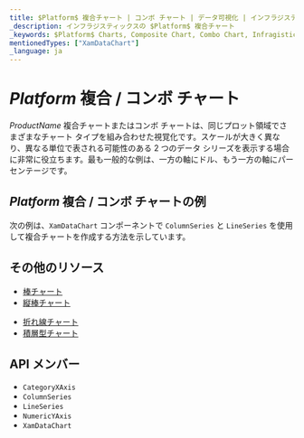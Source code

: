 ```yaml
---
title: $Platform$ 複合チャート | コンボ チャート | データ可視化 | インフラジスティックス
_description: インフラジスティックスの $Platform$ 複合チャート
_keywords: $Platform$ Charts, Composite Chart, Combo Chart, Infragistics, $Platform$ チャート, 複合チャート, コンボ チャート, インフラジスティックス
mentionedTypes: ["XamDataChart"]
_language: ja
---
```

# $Platform$ 複合 / コンボ チャート

$ProductName$ 複合チャートまたはコンボ チャートは、同じプロット領域でさまざまなチャート タイプを組み合わせた視覚化です。スケールが大きく異なり、異なる単位で表される可能性のある 2 つのデータ シリーズを表示する場合に非常に役立ちます。最も一般的な例は、一方の軸にドル、もう一方の軸にパーセンテージです。

## $Platform$ 複合 / コンボ チャートの例

次の例は、`XamDataChart` コンポーネントで `ColumnSeries` と `LineSeries` を使用して複合チャートを作成する方法を示しています。

<code-view style="height: 600px"
           data-demos-base-url="{environment:dvDemosBaseUrl}"
           iframe-src="{environment:dvDemosBaseUrl}/charts/data-chart-Composite-chart"
           alt="$Platform$ 複合チャートの例" >
</code-view>

<div class="divider--half"></div>

## その他のリソース
- [棒チャート](bar-chart.md)
- [縦棒チャート](column-chart.md)
<!-- - - [ガント チャート](gantt-chart.md) -->
- [折れ線チャート](line-chart.md)
- [積層型チャート](stacked-chart.md)

## API メンバー
- `CategoryXAxis`
- `ColumnSeries`
- `LineSeries`
- `NumericYAxis`
- `XamDataChart`
